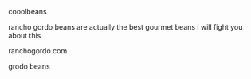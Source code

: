 cooolbeans

rancho gordo beans are actually the best gourmet beans i will fight you about this

ranchogordo.com

grodo beans
